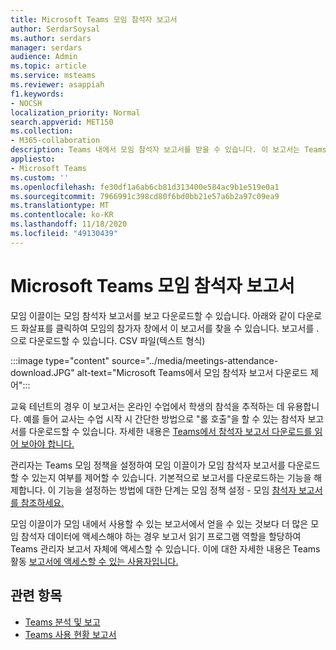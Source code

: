```yaml
---
title: Microsoft Teams 모임 참석자 보고서
author: SerdarSoysal
ms.author: serdars
manager: serdars
audience: Admin
ms.topic: article
ms.service: msteams
ms.reviewer: asappiah
f1.keywords:
- NOCSH
localization_priority: Normal
search.appverid: MET150
ms.collection:
- M365-collaboration
description: Teams 내에서 모임 참석자 보고서를 받을 수 있습니다. 이 보고서는 Teams 관리 센터에서 사용할 수 있는 사용 현황 보고서를 보완합니다.
appliesto:
- Microsoft Teams
ms.custom: ''
ms.openlocfilehash: fe30df1a6ab6cb81d313400e584ac9b1e519e0a1
ms.sourcegitcommit: 7966991c398cd80f6bd0bb21e57a6b2a97c09ea9
ms.translationtype: MT
ms.contentlocale: ko-KR
ms.lasthandoff: 11/18/2020
ms.locfileid: "49130439"
---
```

# <a name="microsoft-teams-meeting-attendance-report"></a>Microsoft Teams 모임 참석자 보고서

모임 이끌이는 모임 참석자 보고서를 보고 다운로드할 수 있습니다. 아래와 같이  다운로드 화살표를 클릭하여 모임의 참가자 창에서 이 보고서를 찾을 수 있습니다. 보고서를 .으로 다운로드할 수 있습니다. CSV 파일(텍스트 형식)

:::image type="content" source="../media/meetings-attendance-download.JPG" alt-text="Microsoft Teams에서 모임 참석자 보고서 다운로드 제어":::

교육 테넌트의 경우 이 보고서는 온라인 수업에서 학생의 참석을 추적하는 데 유용합니다. 예를 들어 교사는 수업 시작 시 간단한 방법으로 "롤 호출"을 할 수 있는 참석자 보고서를 다운로드할 수 있습니다. 자세한 내용은 [Teams에서 참석자 보고서 다운로드를 읽어 보아야 합니다.](https://support.office.com/article/download-attendance-reports-in-teams-ae7cf170-530c-47d3-84c1-3aedac74d310)

관리자는 Teams 모임 정책을 설정하여 모임 이끌이가 모임 참석자 보고서를 다운로드할 수 있는지 여부를 제어할 수 있습니다. 기본적으로 보고서를 다운로드하는 기능을 해제합니다. 이 기능을 설정하는 방법에 대한 단계는 모임 정책 설정 - 모임 [참석자 보고서를 참조하세요.](../meeting-policies-in-teams.md#meeting-policy-settings---meeting-attendance-report)

모임 이끌이가 모임 내에서 사용할 수 있는 보고서에서 얻을 수 있는 것보다  더 많은 모임 참석자 데이터에 액세스해야 하는 경우 보고서 읽기 프로그램 역할을 할당하여 Teams 관리자 보고서 자체에 액세스할 수 있습니다. 이에 대한 자세한 내용은 Teams 활동 [보고서에 액세스할 수 있는 사용자입니다.](../teams-activity-reports.md#who-can-access-the-teams-activity-reports) 

## <a name="related-topics"></a>관련 항목

- [Teams 분석 및 보고](teams-reporting-reference.md)
- [Teams 사용 현황 보고서](teams-usage-report.md)
